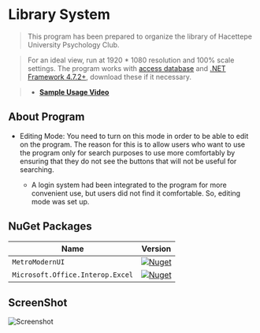 # Library System

> This program has been prepared to organize the library of Hacettepe University Psychology Club.

> For an ideal view, run at 1920 * 1080 resolution and 100% scale settings. The program works with [access database](https://www.microsoft.com/en-us/download/details.aspx?id=13255) and [.NET Framework 4.7.2+](https://dotnet.microsoft.com/en-us/download/dotnet-framework/net472), download these if it necessary.

> - [**Sample Usage Video**](https://drive.google.com/file/d/1Q_a4bzzKZEybcRbDuOk7Xymz6k368wEV/view?usp=sharing)

## **About Program**

* Editing Mode: You need to turn on this mode in order to be able to edit on the program. The reason for this is to allow users who want to use the program only for search purposes to use more comfortably by ensuring that they do not see the buttons that will not be useful for searching.

     * A login system had been integrated to the program for more convenient use, but users did not find it comfortable. So, editing mode was set up.

## **NuGet Packages**

| Name | Version |
| ---- | ------- |
| `MetroModernUI`| [![Nuget](https://img.shields.io/nuget/v/MetroModernUI.svg)](https://www.nuget.org/packages/MetroModernUI/) |
| `Microsoft.Office.Interop.Excel` | [![Nuget](https://img.shields.io/nuget/v/Microsoft.Office.Interop.Excel.svg)](https://www.nuget.org/packages/Microsoft.Office.Interop.Excel) |

## ScreenShot

![Screenshot](screenshot\main.png)